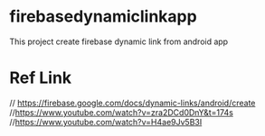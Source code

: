 # firebasedynamiclinkapp

This project create firebase dynamic link from android app 

# Ref Link

// https://firebase.google.com/docs/dynamic-links/android/create
//https://www.youtube.com/watch?v=zra2DCd0DnY&t=174s
//https://www.youtube.com/watch?v=H4ae9Jv5B3I
